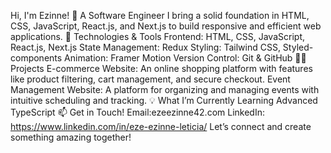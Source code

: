 Hi, I'm Ezinne! 👋
A Software Engineer
I bring a solid foundation in HTML, CSS, JavaScript, React.js, and Next.js to build responsive and efficient web applications.
🔧 Technologies & Tools
Frontend: HTML, CSS, JavaScript, React.js, Next.js
State Management: Redux
Styling: Tailwind CSS, Styled-components
Animation: Framer Motion
Version Control: Git & GitHub
👩‍💻 Projects
E-commerce Website: An online shopping platform with features like product filtering, cart management, and secure checkout.
Event Management Website: A platform for organizing and managing events with intuitive scheduling and tracking.
💡 What I’m Currently Learning
Advanced TypeScript 
📫 Get in Touch!
Email:ezeezinne42.com
LinkedIn: https://www.linkedin.com/in/eze-ezinne-leticia/ 
 Let’s connect and create something amazing together!



